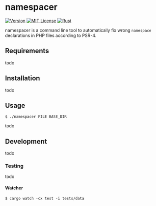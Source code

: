 # namespacer

[![Version][version-badge]][changelog]
[![MIT License][license-badge]][license]
[![Rust][rust-badge]][rust]

namespacer is a command line tool to automatically fix wrong `namespace` declarations in PHP files according to PSR-4.

## Requirements

todo

## Installation

todo

## Usage

`$ ./namespacer FILE BASE_DIR`

todo

## Development

todo

### Testing

todo

#### Watcher

`$ cargo watch -cx test -i tests/data`

[version-badge]: https://img.shields.io/badge/version-0.1.0-blue.svg
[changelog]: ./CHANGELOG.md
[license-badge]: https://img.shields.io/badge/license-MIT-blue.svg
[license]: ./LICENSE
[rust-badge]: https://img.shields.io/badge/Rust-1.48-blue.svg
[rust]: https://blog.rust-lang.org/2020/11/19/Rust-1.48.html
